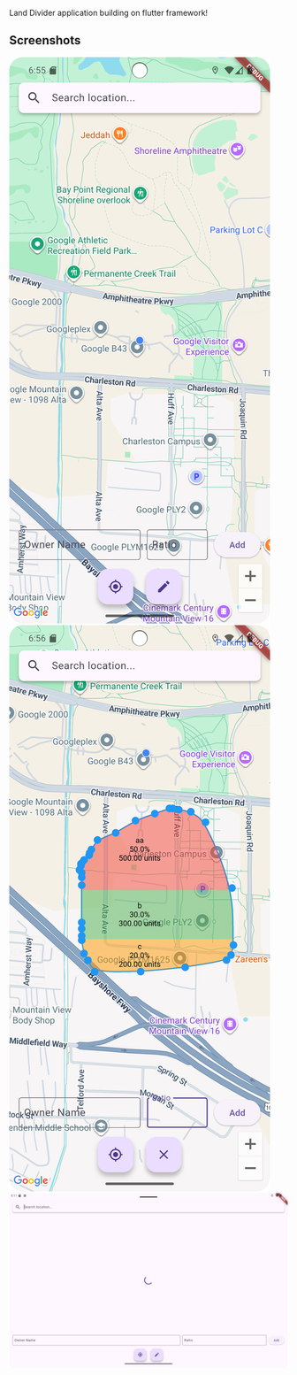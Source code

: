 Land Divider application building on flutter framework!


## Screenshots

![Screenshot 1](Screenshot_20250813_185604.png)
![Screenshot 2](Screenshot_20250813_185702.png)
![Screenshot 3](Screenshot_20250813_201140.png)
